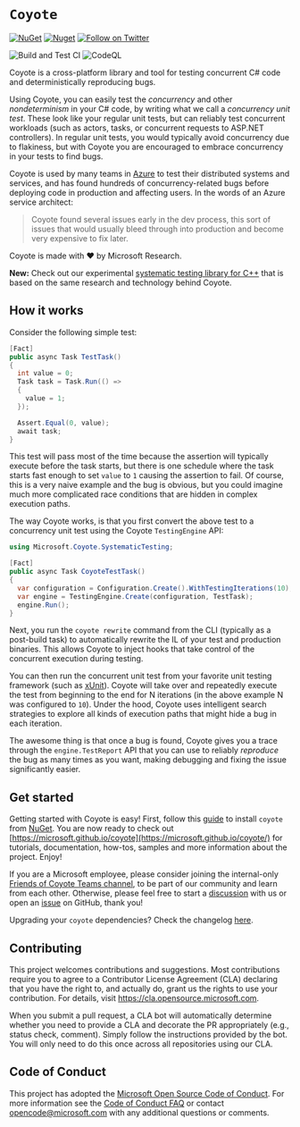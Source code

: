 # `Coyote`

[![NuGet](https://img.shields.io/nuget/v/Microsoft.Coyote.svg)](https://www.nuget.org/packages/Microsoft.Coyote/)
[![Nuget](https://img.shields.io/nuget/dt/Microsoft.Coyote?color=informational)](https://www.nuget.org/packages/Microsoft.Coyote/)
[![Follow on Twitter](https://img.shields.io/twitter/follow/coyote_dev?style=social&logo=twitter)](https://twitter.com/intent/follow?screen_name=coyote_dev)

![Build and Test CI](https://github.com/microsoft/coyote/actions/workflows/test-coyote.yml/badge.svg?branch=main)
![CodeQL](https://github.com/microsoft/coyote/actions/workflows/codeql-analysis.yml/badge.svg?branch=main)

Coyote is a cross-platform library and tool for testing concurrent C# code and deterministically reproducing bugs.

Using Coyote, you can easily test the *concurrency* and other *nondeterminism* in your C# code, by
writing what we call a *concurrency unit test*. These look like your regular unit tests, but can
reliably test concurrent workloads (such as actors, tasks, or concurrent requests to ASP.NET
controllers). In regular unit tests, you would typically avoid concurrency due to flakiness, but
with Coyote you are encouraged to embrace concurrency in your tests to find bugs.

Coyote is used by many teams in [Azure](https://azure.microsoft.com/) to test their distributed
systems and services, and has found hundreds of concurrency-related bugs before deploying code
in production and affecting users. In the words of an Azure service architect:
> Coyote found several issues early in the dev process, this sort of issues that would usually bleed
> through into production and become very expensive to fix later.

Coyote is made with :heart: by Microsoft Research.

**New:** Check out our experimental [systematic testing library for
C++](https://github.com/microsoft/cpp-systematic-testing) that is based on the same research and
technology behind Coyote.

## How it works

Consider the following simple test:
```csharp
[Fact]
public async Task TestTask()
{
  int value = 0;
  Task task = Task.Run(() =>
  {
    value = 1;
  });

  Assert.Equal(0, value);
  await task;
}
```

This test will pass most of the time because the assertion will typically execute before the task
starts, but there is one schedule where the task starts fast enough to set `value` to `1` causing
the assertion to fail. Of course, this is a very naive example and the bug is obvious, but you could
imagine much more complicated race conditions that are hidden in complex execution paths.

The way Coyote works, is that you first convert the above test to a concurrency unit test using the
Coyote `TestingEngine` API:
```csharp
using Microsoft.Coyote.SystematicTesting;

[Fact]
public async Task CoyoteTestTask()
{
  var configuration = Configuration.Create().WithTestingIterations(10);
  var engine = TestingEngine.Create(configuration, TestTask);
  engine.Run();
}
```

Next, you run the `coyote rewrite` command from the CLI (typically as a post-build task) to
automatically rewrite the IL of your test and production binaries. This allows Coyote to inject
hooks that take control of the concurrent execution during testing.

You can then run the concurrent unit test from your favorite unit testing framework (such as
[xUnit](https://xunit.net/)). Coyote will take over and repeatedly execute the test from
beginning to the end for N iterations (in the above example N was configured to `10`). Under the
hood, Coyote uses intelligent search strategies to explore all kinds of execution paths that might
hide a bug in each iteration.

The awesome thing is that once a bug is found, Coyote gives you a trace through the `engine.TestReport`
API that you can use to reliably *reproduce* the bug as many times as you want, making debugging and
fixing the issue significantly easier.

## Get started

Getting started with Coyote is easy! First, follow this
[guide](https://microsoft.github.io/coyote/#get-started/install/) to install `coyote` from
[NuGet](https://www.nuget.org/packages/Microsoft.Coyote/). You are now ready to check out
[https://microsoft.github.io/coyote](https://microsoft.github.io/coyote/) for tutorials,
documentation, how-tos, samples and more information about the project. Enjoy!

If you are a Microsoft employee, please consider joining the internal-only [Friends of Coyote Teams
channel](https://teams.microsoft.com/l/channel/19%3a1fe966b4fdc544bca648d89bf25c3c56%40thread.tacv2/General?groupId=7a6d8afc-c23d-4e5d-b9cb-9124118c0220&tenantId=72f988bf-86f1-41af-91ab-2d7cd011db47),
to be part of our community and learn from each other. Otherwise, please feel free to start a
[discussion](https://github.com/microsoft/coyote/discussions) with us or open an
[issue](https://github.com/microsoft/coyote/issues) on GitHub, thank you!

Upgrading your `coyote` dependencies? Check the changelog [here](History.md).

## Contributing

This project welcomes contributions and suggestions. Most contributions require you to agree to a
Contributor License Agreement (CLA) declaring that you have the right to, and actually do, grant us
the rights to use your contribution. For details, visit https://cla.opensource.microsoft.com.

When you submit a pull request, a CLA bot will automatically determine whether you need to provide a
CLA and decorate the PR appropriately (e.g., status check, comment). Simply follow the instructions
provided by the bot. You will only need to do this once across all repositories using our CLA.

## Code of Conduct

This project has adopted the [Microsoft Open Source Code of
Conduct](https://opensource.microsoft.com/codeofconduct/). For more information see the [Code of
Conduct FAQ](https://opensource.microsoft.com/codeofconduct/faq/) or contact
[opencode@microsoft.com](mailto:opencode@microsoft.com) with any additional questions or comments.

